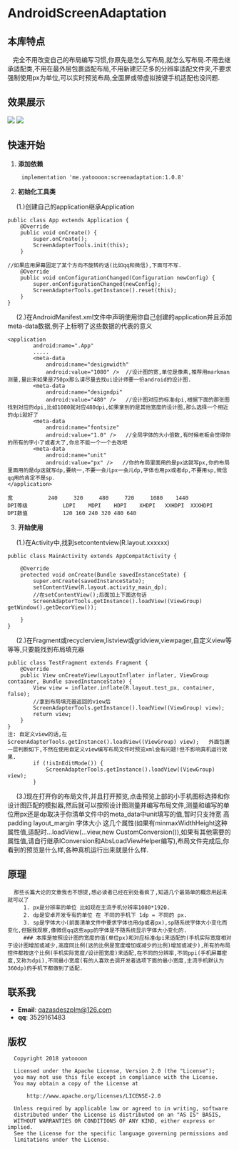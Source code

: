 # AndroidScreenAdaptation  
## 本库特点
    完全不用改变自己的布局编写习惯,你原先是怎么写布局,就怎么写布局.不用去继承适配类,不用在最外层包裹适配布局,不用新建茫茫多的分辨率适配文件夹,不要求强制使用px为单位,可以实时预览布局,全面屏或带虚拟按键手机适配也没问题.
## 效果展示
![](http://www.yatoooon.com/images/shipeixiaoguotu.png)
![](http://www.yatoooon.com/images/dpshipeixiaoguotu.png)
## 快速开始
1. **添加依赖**
 
    ``` implementation 'me.yatoooon:screenadaptation:1.0.8'```

2. **初始化工具类**

      (1.)创建自己的application继承Application
``` 
public class App extends Application {
    @Override
    public void onCreate() {
        super.onCreate();
        ScreenAdapterTools.init(this);
    }

//如果应用屏幕固定了某个方向不旋转的话(比如qq和微信),下面可不写.
    @Override
    public void onConfigurationChanged(Configuration newConfig) {
        super.onConfigurationChanged(newConfig);
        ScreenAdapterTools.getInstance().reset(this);
    }
}
```
      (2.)在AndroidManifest.xml文件中声明使用你自己创建的application并且添加meta-data数据,例子上标明了这些数据的代表的意义
```
<application
        android:name=".App"
        .....
        <meta-data
            android:name="designwidth"
            android:value="1080" />  //设计图的宽,单位是像素,推荐用markman测量,量出来如果是750px那么请尽量去找ui设计师要一份android的设计图.
        <meta-data
            android:name="designdpi"
            android:value="480" />   //设计图对应的标准dpi,根据下面的那张图找到对应的dpi,比如1080就对应480dpi,如果拿到的是其他宽度的设计图,那么选择一个相近的dpi就好了
        <meta-data
            android:name="fontsize"
            android:value="1.0" />   //全局字体的大小倍数,有时候老板会觉得你的所有的字小了或者大了,你总不能一个一个去改吧
        <meta-data
            android:name="unit"
            android:value="px" />   //你的布局里面用的是px这就写px,你的布局里面用的是dp这就写dp,要统一,不要一会儿px一会儿dp,字体也用px或者dp,不要用sp,微信qq用的肯定不是sp.
</application>    
```
```
宽         	240 	320 	480 	720     1080 	1440  
DPI等级	        LDPI	MDPI	HDPI	XHDPI	XXHDPI	XXXHDPI
DPI数值	        120	160	240	320	480	640
```
3. **开始使用**
    
      (1.)在Activity中,找到setcontentview(R.layout.xxxxxx)
```
public class MainActivity extends AppCompatActivity {

    @Override
    protected void onCreate(Bundle savedInstanceState) {
        super.onCreate(savedInstanceState);
        setContentView(R.layout.activity_main_dp);
        //在setContentView();后面加上下面这句话
        ScreenAdapterTools.getInstance().loadView((ViewGroup) getWindow().getDecorView());

    }
}
```
      (2.)在Fragment或recyclerview,listview或gridview,viewpager,自定义view等等等,只要能找到布局填充器
    
```
public class TestFragment extends Fragment {
    @Override
    public View onCreateView(LayoutInflater inflater, ViewGroup container, Bundle savedInstanceState) {
        View view = inflater.inflate(R.layout.test_px, container, false);
        //拿到布局填充器返回的view后
        ScreenAdapterTools.getInstance().loadView((ViewGroup) view);
        return view;
    }
}  
注: 自定义view的话,在  ScreenAdapterTools.getInstance().loadView((ViewGroup) view);   外面包裹一层判断如下,不然在使用自定义view编写布局文件时预览xml会有问题!但不影响真机运行效果.
        if (!isInEditMode()) {
            ScreenAdapterTools.getInstance().loadView((ViewGroup) view);
        }    
```
      (3.)现在打开你的布局文件,并且打开预览,点击预览上部的小手机图标选择和你设计图匹配的模拟器,然后就可以按照设计图测量并编写布局文件,测量和编写的单位用px还是dp取决于你清单文件中的meta_data中unit填写的值,暂时只支持宽 高 padding layout_margin 字体大小 这几个属性(如果有minmaxWidthHeight这种属性值,适配时...loadView(...view,new CustomConversion()),如果有其他需要的属性值,请自行继承IConversion和AbsLoadViewHelper编写),布局文件完成后,你看到的预览是什么样,各种真机运行出来就是什么样.
## 原理
```
  那些长篇大论的文章我也不想提,想必读者已经在别处看疯了,知道几个最简单的概念用起来就可以了  
     1. px是分辨率的单位 比如现在主流手机分辨率1080*1920.  
     2. dp是安卓开发专有的单位 在 不同的手机下 1dp = 不同的 px.  
     3. sp是字体大小(前面清单文件中要求字体也用dp或者px),sp随系统字体大小变化而变化,但据我观察,像微信qq这些app的字体是不随系统显示字体大小变化的.
     ### 本库是按照设计图的宽度的值(单位px)和对应标准dpi来适配的(手机实际宽度相对于设计图增加或减少,高度同比例(这的比例是宽度增加或减少的比例)增加或减少),所有的布局控件都按这个比例(手机实际宽度/设计图宽度)来适配,在不同的分辨率,不同ppi(手机屏幕密度,又称为dpi),不同最小宽度(有的人喜欢去调开发者选项下面的最小宽度,主流手机默认为360dp)的手机下都做到了适配.
```
## 联系我
* **Email**: <qazasdeszplm@126.com> 
* **qq**:    3529161483 

## 版权
 ``` 
   Copyright 2018 yatoooon

   Licensed under the Apache License, Version 2.0 (the "License");
   you may not use this file except in compliance with the License.
   You may obtain a copy of the License at

       http://www.apache.org/licenses/LICENSE-2.0

   Unless required by applicable law or agreed to in writing, software
   distributed under the License is distributed on an "AS IS" BASIS,
   WITHOUT WARRANTIES OR CONDITIONS OF ANY KIND, either express or implied.
   See the License for the specific language governing permissions and
   limitations under the License.
 ``` 
